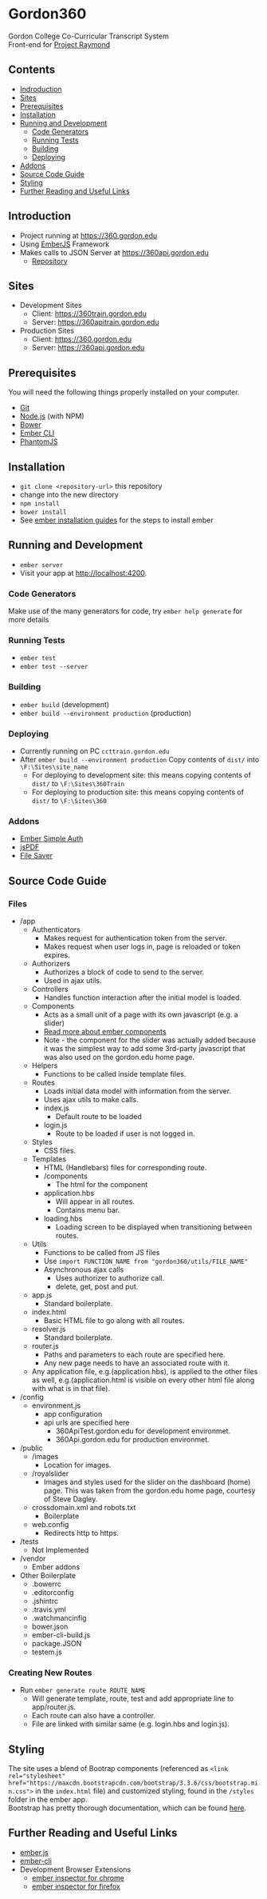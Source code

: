 # Gordon360

Gordon College Co-Curricular Transcript System <br>
Front-end for [Project Raymond](https://github.com/gordon-cs/Project-Raymond)

## Contents
  * [Indroduction](#introduction)
  * [Sites](#sites)
  * [Prerequisites](#prerequisites)
  * [Installation](#installation)
  * [Running and Development](#running-and-development)
    * [Code Generators](#code-generators)
    * [Running Tests](#running-tests)
    * [Building](#building)
    * [Deploying](#deploying)
  * [Addons](#addons)
  * [Source Code Guide](#source-code-guide)
  * [Styling](#styling)
  * [Further Reading and Useful Links](#further-reading-and-useful-links)

## Introduction

* Project running at https://360.gordon.edu
* Using [EmberJS](http://emberjs.com/) Framework
* Makes calls to JSON Server at https://360api.gordon.edu
  * [Repository](https://github.com/gordon-cs/Project-Raymond)

## Sites

* Development Sites
  * Client: https://360train.gordon.edu
  * Server: https://360apitrain.gordon.edu
* Production Sites
  * Client: https://360.gordon.edu
  * Server: https://360api.gordon.edu

## Prerequisites

You will need the following things properly installed on your computer.

* [Git](http://git-scm.com/)
* [Node.js](http://nodejs.org/) (with NPM)
* [Bower](http://bower.io/)
* [Ember CLI](http://ember-cli.com/)
* [PhantomJS](http://phantomjs.org/)

## Installation

* `git clone <repository-url>` this repository
* change into the new directory
* `npm install`
* `bower install`
* See [ember installation guides](https://guides.emberjs.com/v2.12.0/getting-started/) for the steps to install ember

## Running and Development

* `ember server`
* Visit your app at [http://localhost:4200](http://localhost:4200).

### Code Generators

Make use of the many generators for code, try `ember help generate` for more details

### Running Tests

* `ember test`
* `ember test --server`

### Building

* `ember build` (development)
* `ember build --environment production` (production)

### Deploying

* Currently running on PC `ccttrain.gordon.edu`
* After `ember build --environment production` Copy contents of `dist/` into `\F:\Sites\site_name`
  * For deploying to development site: this means copying contents of `dist/` to `\F:\Sites\360Train`
  * For deploying to production site: this means copying contents of `dist/` to `\F:\Sites\360`

### Addons

* [Ember Simple Auth](https://ember-simple-auth.com/)
* [jsPDF](https://parall.ax/products/jspdf)
* [File Saver](https://github.com/eligrey/FileSaver.js/)

## Source Code Guide

### Files
* /app
	* Authenticators
        * Makes request for authentication token from the server.
        * Makes request when user logs in, page is reloaded or token expires.
    * Authorizers
        * Authorizes a block of code to send to the server.
        * Used in ajax utils.
    * Controllers
        * Handles function interaction after the initial model is loaded.
    * Components
        * Acts as a small unit of a page with its own javascript (e.g. a slider)
        * [Read more about ember components](https://guides.emberjs.com/v2.13.0/components/the-component-lifecycle/)
        * Note - the component for the slider was actually added because it was the simplest way to add some
        3rd-party javascript that was also used on the gordon.edu home page.
    * Helpers
        * Functions to be called inside template files.
    * Routes
        * Loads initial data model with information from the server.
        * Uses ajax utils to make calls.
        * index.js
            * Default route to be loaded
        * login.js
            * Route to be loaded if user is not logged in.
    * Styles
        * CSS files.
    * Templates
        * HTML (Handlebars) files for corresponding route.
        * /components 
            * The html for the component
        * application.hbs
            * Will appear in all routes.
            * Contains menu bar.
        * loading.hbs
            * Loading screen to be displayed when transitioning between routes.
    * Utils
        * Functions to be called from JS files
        * Use `import FUNCTION_NAME from "gordon360/utils/FILE_NAME"`
        * Asynchronous ajax calls
            * Uses authorizer to authorize call.
            * delete, get, post and put.
    * app.js
        * Standard boilerplate.
    * index.html
        * Basic HTML file to go along with all routes.
    * resolver.js
        * Standard boilerplate.
    * router.js
        * Paths and parameters to each route are specified here.
        * Any new page needs to have an associated route with it.
    * Any application file, e.g.(application.hbs), is applied to the other files as well, e.g.(application.html is visible on every other html file along with what is in that file).
* /config
    * environment.js
    	* app configuration
    	* api urls are specified here
    		* 360ApiTest.gordon.edu for development environmet.
    		* 360Api.gordon.edu for production environmet.
* /public
    * /images
        * Location for images.
    * /royalslider
        * Images and styles used for the slider on the dashboard (home) page. 
        This was taken from the gordon.edu home page, courtesy of Steve Dagley.
    * crossdomain.xml and robots.txt
        * Boilerplate
    * web.config
        * Redirects http to https.
* /tests
    * Not Implemented
* /vendor
    * Ember addons
* Other Boilerplate
	* .bowerrc
	* .editorconfig
	* .jshintrc
	* .travis.yml
	* .watchmancinfig
	* bower.json
	* ember-cli-build.js
	* package.JSON
	* testem.js

### Creating New Routes
* Run `ember generate route ROUTE_NAME`
	* Will generate template, route, test and add appropriate line to app/router.js.
	* Each route can also have a controller.
	* File are linked with similar same (e.g. login.hbs and login.js).

## Styling
The site uses a blend of Bootrap components (referenced as `<link rel="stylesheet" href="https://maxcdn.bootstrapcdn.com/bootstrap/3.3.6/css/bootstrap.min.css">` in the `index.html` file) and customized styling, found in the `/styles` folder in the ember app. <br>
Bootstrap has pretty thorough documentation, which can be found [here](https://v4-alpha.getbootstrap.com/getting-started/introduction/).

## Further Reading and Useful Links

* [ember.js](http://emberjs.com/)
* [ember-cli](http://ember-cli.com/)
* Development Browser Extensions
  * [ember inspector for chrome](https://chrome.google.com/webstore/detail/ember-inspector/bmdblncegkenkacieihfhpjfppoconhi)
  * [ember inspector for firefox](https://addons.mozilla.org/en-US/firefox/addon/ember-inspector/)
